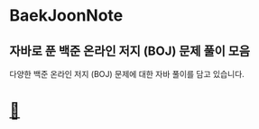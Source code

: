 # BaekJoonNote


## 자바로 푼 백준 온라인 저지 (BOJ) 문제 풀이 모음

다양한 백준 온라인 저지 (BOJ) 문제에 대한 자바 풀이를 담고 있습니다.


# [🗿](https://solved.ac/profile/axc5126)




